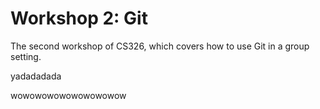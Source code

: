 # Workshop 2: Git

The second workshop of CS326, which covers how to use Git in a group setting.

yadadadada

wowowowowowowowowow
